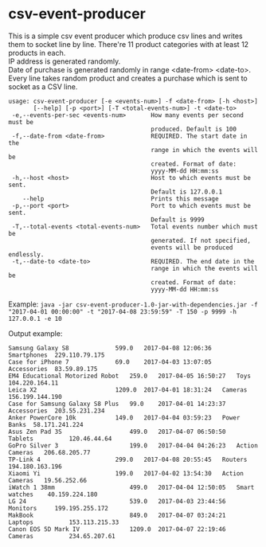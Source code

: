 
# csv-event-producer

This is a simple csv event producer which produce csv lines and writes them to socket line by line.
There're 11 product categories with at least 12 products in each.    
IP address is generated randomly.    
Date of purchase is generated randomly in range \<date-from> \<date-to>.   
Every line takes random product and creates a purchase which is sent to socket as a CSV line. 

```
usage: csv-event-producer [-e <events-num>] -f <date-from> [-h <host>]
       [--help] [-p <port>] [-T <total-events-num>] -t <date-to>
 -e,--events-per-sec <events-num>       How many events per second must be
                                        produced. Default is 100
 -f,--date-from <date-from>             REQUIRED. The start date in the
                                        range in which the events will be
                                        created. Format of date:
                                        yyyy-MM-dd HH:mm:ss
 -h,--host <host>                       Host to which events must be sent.
                                        Default is 127.0.0.1
    --help                              Prints this message
 -p,--port <port>                       Port to which events must be sent.
                                        Default is 9999
 -T,--total-events <total-events-num>   Total events number which must be
                                        generated. If not specified,
                                        events will be produced endlessly.
 -t,--date-to <date-to>                 REQUIRED. The end date in the
                                        range in which the events will be
                                        created. Format of date:
                                        yyyy-MM-dd HH:mm:ss
```

Example: `java -jar csv-event-producer-1.0-jar-with-dependencies.jar -f "2017-04-01 00:00:00" -t "2017-04-08 23:59:59" -T 150 -p 9999 -h 127.0.0.1 -e 10
`

Output example:
```
Samsung Galaxy S8	          599.0	  2017-04-08 12:06:36	Smartphones	 229.110.79.175
Case for iPhone 7	          69.0	  2017-04-03 13:07:05	Accessories	 83.59.89.175
EM4 Educational Motorized Robot	  259.0	  2017-04-05 16:50:27	Toys	         104.220.164.11
Leica X2	                  1209.0  2017-04-01 18:31:24	Cameras	         156.199.144.190
Case for Samsung Galaxy S8 Plus   99.0	  2017-04-01 14:23:37	Accessories	 203.55.231.234
Anker PowerCore 10k	          149.0	  2017-04-04 03:59:23	Power Banks	 58.171.241.224
Asus Zen Pad 3S	                  499.0	  2017-04-07 06:50:50	Tablets	         120.46.44.64
GoPro Silver 3	                  199.0	  2017-04-04 04:26:23	Action Cameras	 206.68.205.77
TP-Link 4	                  299.0	  2017-04-08 20:55:45	Routers	         194.180.163.196
Xiaomi Yi	                  199.0	  2017-04-02 13:54:30	Action Cameras	 19.56.252.66
iWatch 1 38mm	                  499.0	  2017-04-04 12:50:05	Smart watches	 40.159.224.180
LG 24	                          539.0	  2017-04-03 23:44:56	Monitors	 199.195.255.172
MakBook	                          849.0	  2017-04-07 03:24:21	Laptops	         153.113.215.33
Canon EOS 5D Mark IV	          1209.0  2017-04-07 22:19:46	Cameras	         234.65.207.61
```
